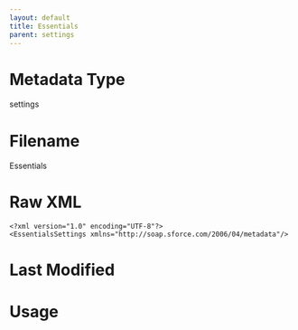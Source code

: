 ```yaml
---
layout: default
title: Essentials
parent: settings
---
```

# Metadata Type
settings


# Filename 
Essentials


# Raw XML
```
<?xml version="1.0" encoding="UTF-8"?>
<EssentialsSettings xmlns="http://soap.sforce.com/2006/04/metadata"/>
```


# Last Modified


# Usage
